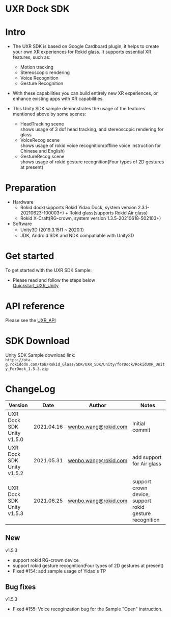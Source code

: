 
# UXR Dock SDK

# Intro
* The UXR SDK is based on Google Cardboard plugin, it helps to create your own XR experiences for Rokid glass. It supports
essential XR features, such as:

    * Motion tracking
    * Stereoscopic rendering
    * Voice Recognition
    * Gesture Recognition

* With these capabilities you can build entirely new XR experiences, or enhance
existing apps with XR capabilities.

* This Unity SDK sample demonstrates the usage of the features mentioned above by some scenes:
     * HeadTracking scene  
   shows usage of 3 dof head tracking, and stereoscopic rendering for glass
     * VoiceRecog scene  
   shows usage of rokid voice recognition(offline voice instruction for Chinese and English)
	 * GestureRecog scene  
   shows usage of rokid gesture recognition(Four types of 2D gestures at present)

# Preparation
  * Hardware
    *  Rokid dock(supports Rokid Yidao Dock, system version 2.3.1-20210623-100003+) + Rokid glass(supports Rokid Air glass)
    *  Rokid X-Craft(RG-crown, system version 1.3.5-20210618-502103+)
  * Software
    *  Unity3D (2019.3.15f1 ~ 2020.1）
    *  JDK, Android SDK and NDK compatiable with Unity3D

# Get started

To get started with the UXR SDK Sample:

* Please read and follow the steps below  
 [Quickstart\_UXR\_Unity](./Quickstart_UXR_Unity_EN.md) 


# API reference

Please see the [UXR\_API](./UXR_API_EN.md)


# SDK Download
Unity SDK Sample download link:  
``https://ota-g.rokidcdn.com/toB/Rokid_Glass/SDK/UXR_SDK/Unity/forDock/RokidUXR_Unity_ForDock_1.5.3.zip``


# ChangeLog

| Version                      | Date       | Author               | Notes                             |
| --------                     | ---------- | -------------------- | ---------------------------       |
| UXR Dock SDK Unity v1.5.0    | 2021.04.16 | wenbo.wang@rokid.com | Initial commit                    |
| UXR Dock SDK Unity v1.5.2    | 2021.05.31 | wenbo.wang@rokid.com | add support for Air glass         |
| UXR Dock SDK Unity v1.5.3    | 2021.06.25 | wenbo.wang@rokid.com | support crown device, support rokid gesture recognition |



## New

v1.5.3
* support rokid RG-crown device
* support rokid gesture recognition(Four types of 2D gestures at present)
* Fixed #154: add sample usage of Yidao's TP 


## Bug fixes

v1.5.3
* Fixed #155: Voice recoginzation bug for the Sample "Open" instruction.

